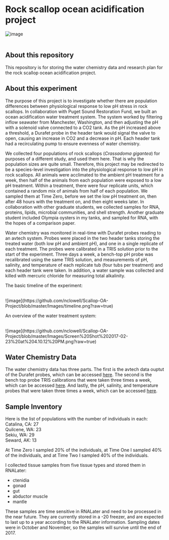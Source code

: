 # Rock scallop ocean acidification project

![image](https://upload.wikimedia.org/wikipedia/commons/thumb/1/1d/Crassedoma_giganteum_1.jpg/220px-Crassedoma_giganteum_1.jpg) 
<br>
<br>

## About this repository ##

This repository is for storing the water chemistry data and research plan for the rock scallop ocean acidification project.

## About this experiment ##

The purpose of this project is to investigate whether there are population differences between physiological response to low pH stress in rock scallops. In collaboration with Puget Sound Restoration Fund, we built an ocean acidification water treatment system. The system worked by filtering inflow seawater from Manchester, Washington, and then adjusting the pH with a solenoid valve connected to a CO2 tank. As the pH increased above a threshold, a Durafet probe in the header tank would signal the valve to open, causing an increase in CO2 and a decrease in pH. Each header tank had a recirculating pump to ensure evenness of water chemistry. 

We collected four populations of rock scallops (*Crassadoma gigantea*) for purposes of a different study, and used them here. That is why the population sizes are quite small. Therefore, this project may be redirected to be a species-level investigation into the physiological response to low pH in rock scallops. All animals were acclimated to the ambient pH treatment for a week, then half of the animals from each population were exposed to a low pH treatment. Within a treatment, there were four replicate units, which contained a random mix of animals from half of each population. We sampled them at Time Zero, before we set the low pH treatment on, then after 48 hours with the treatment on, and then eight weeks later. In collaboration with other graduate students, we collected samples for RNA, proteins, lipids, microbial communities, and shell strength. Another graduate student included Olympia oysters in my tanks, and sampled for RNA, with the hopes of a comparison paper.

Water chemistry was monitored in real-time with Durafet probes reading to an avtech system. Probes were placed in the two header tanks storing the treated water (both low pH and ambient pH), and one in a single replicate of each treatment. The probes were calibrated in a TRIS solution prior to the start of the experiment. Three days a week, a bench-top pH probe was recalibrated using the same TRIS solution, and measurements of pH, salinity, and temperature of each replicate tub (four tubs per treatment) and each header tank were taken. In addition, a water sample was collected and killed with mercuric chloride for measuring total alkalinity.

The basic timeline of the experiment:

<br>
![image](https://github.com/nclowell/Scallop-OA-Project/blob/master/Images/timeline.png?raw=true)
<br>

An overview of the water treatment system:

<br>
![image](https://github.com/nclowell/Scallop-OA-Project/blob/master/Images/Screen%20Shot%202017-02-23%20at%204.10.12%20PM.png?raw=true)
<br>

## Water Chemistry Data

The water chemistry data has three parts. The first is the avtech data ouptut of the Durafet probes, which can be accessed [here](https://github.com/nclowell/Scallop-OA-Project/tree/master/Data/avtech). The second is the bench top probe TRIS calibrations that were taken three times a week, which can be accessed [here](https://github.com/nclowell/Scallop-OA-Project/tree/master/Data/TRIScalibs). And lastly, the pH, salinity, and temperature probes that were taken three times a week, which can be accessed [here](https://github.com/nclowell/Scallop-OA-Project/tree/master/Data/SW.chem.dps).

## Sample Inventory

Here is the list of populations with the number of individuals in each:
<br>Catalina, CA: 27
<br>Quilcene, WA: 23
<br>Sekiu, WA: 29
<br>Seward, AK: 13

At Time Zero I sampled 20% of the individuals, at Time One I sampled 40% of the individuals, and at Time Two I sampled 40% of the individuals.

I collected tissue samples from five tissue types and stored them in RNALater:
- ctenidia
- gonad
- gut
- abductor muscle
- mantle

These samples are time sensitive in RNALater and need to be processed in the near future. They are currently stored in a -20 freezer, and are expected to last up to a year according to the RNALater information. Sampling dates were in October and November, so the samples will survive until the end of 2017.